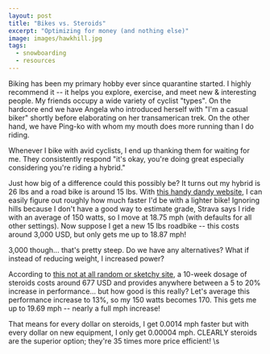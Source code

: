 ```yaml
---
layout: post
title: "Bikes vs. Steroids"
excerpt: "Optimizing for money (and nothing else)"
image: images/hawkhill.jpg
tags: 
  - snowboarding
  - resources
---
```


Biking has been my primary hobby ever since quarantine started. I highly recommend it -- it helps you explore, exercise, and meet new & interesting people.
My friends occupy a wide variety of cyclist "types". On the hardcore end we have Angela who introduced herself with "I'm a casual biker" shortly before elaborating on her transamerican trek.
On the other hand, we have Ping-ko with whom my mouth does more running than I do riding. 

Whenever I bike with avid cyclists, I end up thanking them for waiting for me. They consistently respond "it's okay, you're doing great especially considering you're riding a hybrid."

Just how big of a difference could this possibly be? It turns out my hybrid is 26 lbs and a road bike is around 15 lbs. With [this handy dandy website](https://www.gribble.org/cycling/power_v_speed.html), 
I can easily figure out roughly how much faster I'd be with a lighter bike! Ignoring hills because I don't have a good way to estimate grade, Strava says I ride with an average of 150 watts, so I move at 18.75 mph (with defaults for all other settings).
Now suppose I get a new 15 lbs roadbike -- this costs around 3,000 USD, but only gets me up to 18.87 mph!

3,000 though... that's pretty steep. Do we have any alternatives? What if instead of reducing weight, I increased power?

According to [this not at all random or sketchy site](https://www.ilmuseums.com/how-much-are-steroids/), a 10-week dosage of steroids costs around 677 USD and provides anywhere between a 5 to 20% increase in performance... but how good is this really?
Let's average this performance increase to 13%, so my 150 watts becomes 170. This gets me up to 19.69 mph -- nearly a full mph increase! 

That means for every dollar on steroids, I get 0.0014 mph faster but with every dollar on new equipment, I only get 0.00004 mph. CLEARLY steroids are the superior option; they're 35 times more price efficient! \s
